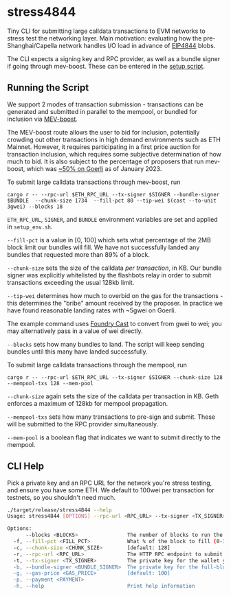 # stress4844

Tiny CLI for submitting large calldata transactions to EVM networks to stress test the networking layer. Main motivation: evaluating how the pre-Shanghai/Capella network handles I/O load in advance of [EIP4844](https://eips.ethereum.org/EIPS/eip-4844) blobs.

The CLI expects a signing key and RPC provider, as well as a bundle signer if going through mev-boost. These can be entered in the [setup script](setup_env.sh).

## Running the Script

We support 2 modes of transaction submission - transactions can be generated and submitted in parallel to the mempool, or bundled for inclusion via [MEV-boost](https://boost.flashbots.net/).

The MEV-boost route allows the user to bid for inclusion, potentially crowding out other transactions in high demand environments such as ETH Mainnet. However, it requires participating in a first price auction for transaction inclusion, which requires some subjective determination of how much to bid. It is also subject to the percentage of proposers that run mev-boost, which was [~50% on Goerli](https://boost-relay-goerli.flashbots.net) as of January 2023.

To submit large calldata transactions through mev-boost, run

```
cargo r -- --rpc-url $ETH_RPC_URL --tx-signer $SIGNER --bundle-signer $BUNDLE  --chunk-size 1734  --fill-pct 80 --tip-wei $(cast --to-unit 3gwei) --blocks 18
```

`ETH_RPC_URL`, `SIGNER`, and `BUNDLE` environment variables are set and applied in `setup_env.sh`.

`--fill-pct` is a value in [0, 100] which sets what percentage of the 2MB block limit our bundles will fill. We have not successfully landed any bundles that requested more than 89% of a block.

`--chunk-size` sets the size of the calldata _per transaction_, in KB. Our bundle signer was explicitly whitelisted by the flashbots relay in order to submit transactions exceeding the usual 128kb limit.

`--tip-wei` determines how much to overbid on the gas for the transactions - this determines the "bribe" amount received by the proposer. In practice we have found reasonable landing rates with ~5gwei on Goerli.

The example command uses [Foundry Cast](https://book.getfoundry.sh/cast/) to convert from gwei to wei; you may alternatively pass in a value of wei directly.

`--blocks` sets how many bundles to land. The script will keep sending bundles until this many have landed successfully.

To submit large calldata transactions through the mempool, run

```
cargo r -- --rpc-url $ETH_RPC_URL --tx-signer $SIGNER --chunk-size 128 --mempool-txs 128 --mem-pool
```

`--chunk-size` again sets the size of the calldata per transaction in KB. Geth enforces a maximum of 128kb for mempool propagation.

`--mempool-txs` sets how many transactions to pre-sign and submit. These will be submitted to the RPC provider simultaneously.

`--mem-pool` is a boolean flag that indicates we want to submit directly to the mempool.

## CLI Help

Pick a private key and an RPC URL for the network you're stress testing, and ensure you have some ETH. We default to 100wei per transaction for testnets, so you shouldn't need much.

```bash
./target/release/stress4844 --help
Usage: stress4844 [OPTIONS] --rpc-url <RPC_URL> --tx-signer <TX_SIGNER> --bundle-signer <BUNDLE_SIGNER> --payment <PAYMENT>

Options:
      --blocks <BLOCKS>                The number of blocks to run the stress test for [default: 1]
  -f, --fill-pct <FILL_PCT>            What % of the block to fill (0-100) [default: 100]
  -c, --chunk-size <CHUNK_SIZE>        [default: 128]
  -r, --rpc-url <RPC_URL>              The HTTP RPC endpoint to submit the transactions to
  -t, --tx-signer <TX_SIGNER>          The private key for the wallet you'll submit the stress test transactions with. MUST have enough ETH to cover for the gas
  -b, --bundle-signer <BUNDLE_SIGNER>  The private key for the full-block template bundle signer wallet
  -g, --gas-price <GAS_PRICE>          [default: 100]
  -p, --payment <PAYMENT>
  -h, --help                           Print help information
```
